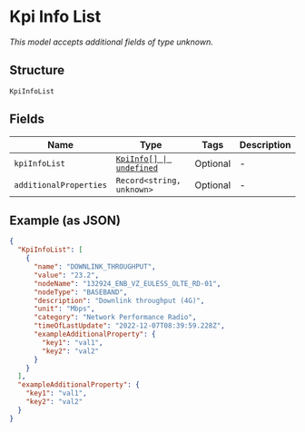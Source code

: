
# Kpi Info List

*This model accepts additional fields of type unknown.*

## Structure

`KpiInfoList`

## Fields

| Name | Type | Tags | Description |
|  --- | --- | --- | --- |
| `kpiInfoList` | [`KpiInfo[] \| undefined`](../../doc/models/kpi-info.md) | Optional | - |
| `additionalProperties` | `Record<string, unknown>` | Optional | - |

## Example (as JSON)

```json
{
  "KpiInfoList": [
    {
      "name": "DOWNLINK_THROUGHPUT",
      "value": "23.2",
      "nodeName": "132924_ENB_VZ_EULESS_OLTE_RD-01",
      "nodeType": "BASEBAND",
      "description": "Downlink throughput (4G)",
      "unit": "Mbps",
      "category": "Network Performance Radio",
      "timeOfLastUpdate": "2022-12-07T08:39:59.228Z",
      "exampleAdditionalProperty": {
        "key1": "val1",
        "key2": "val2"
      }
    }
  ],
  "exampleAdditionalProperty": {
    "key1": "val1",
    "key2": "val2"
  }
}
```

